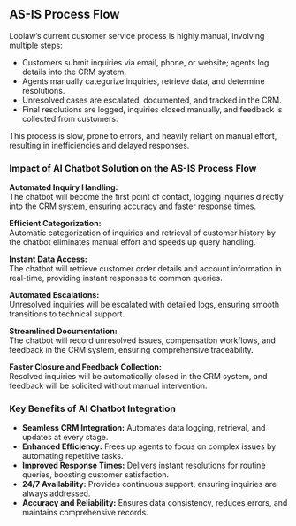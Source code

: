 ## AS-IS Process Flow

Loblaw’s current customer service process is highly manual, involving multiple steps:

- Customers submit inquiries via email, phone, or website; agents log details into the CRM system.
- Agents manually categorize inquiries, retrieve data, and determine resolutions.
- Unresolved cases are escalated, documented, and tracked in the CRM.
- Final resolutions are logged, inquiries closed manually, and feedback is collected from customers.

This process is slow, prone to errors, and heavily reliant on manual effort, resulting in inefficiencies and delayed responses.

### Impact of AI Chatbot Solution on the AS-IS Process Flow

**Automated Inquiry Handling:**  
The chatbot will become the first point of contact, logging inquiries directly into the CRM system, ensuring accuracy and faster response times.

**Efficient Categorization:**  
Automatic categorization of inquiries and retrieval of customer history by the chatbot eliminates manual effort and speeds up query handling.

**Instant Data Access:**  
The chatbot will retrieve customer order details and account information in real-time, providing instant responses to common queries.

**Automated Escalations:**  
Unresolved inquiries will be escalated with detailed logs, ensuring smooth transitions to technical support.

**Streamlined Documentation:**  
The chatbot will record unresolved issues, compensation workflows, and feedback in the CRM system, ensuring comprehensive traceability.

**Faster Closure and Feedback Collection:**  
Resolved inquiries will be automatically closed in the CRM system, and feedback will be solicited without manual intervention.

### Key Benefits of AI Chatbot Integration

- **Seamless CRM Integration:** Automates data logging, retrieval, and updates at every stage.  
- **Enhanced Efficiency:** Frees up agents to focus on complex issues by automating repetitive tasks.  
- **Improved Response Times:** Delivers instant resolutions for routine queries, boosting customer satisfaction.  
- **24/7 Availability:** Provides continuous support, ensuring inquiries are always addressed.  
- **Accuracy and Reliability:** Ensures data consistency, reduces errors, and maintains comprehensive records.
